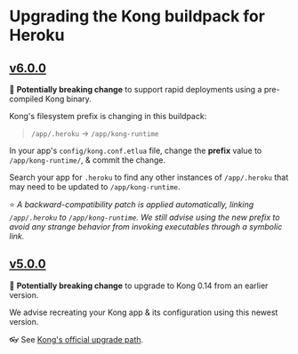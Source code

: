 Upgrading the Kong buildpack for Heroku
=======================================


[v6.0.0](https://github.com/heroku/heroku-buildpack-kong/releases/tag/v6.0.0)
------

🚨 **Potentially breaking change** to support rapid deployments using a pre-compiled Kong binary.

Kong's filesystem prefix is changing in this buildpack:

> `/app/.heroku` → `/app/kong-runtime`

In your app's `config/kong.conf.etlua` file, change the **prefix** value to `/app/kong-runtime/`, & commit the change.

Search your app for `.heroku` to find any other instances of `/app/.heroku` that may need to be updated to `/app/kong-runtime`.

⭐️ *A backward-compatibility patch is applied automatically, linking `/app/.heroku` to `/app/kong-runtime`. We still advise using the new prefix to avoid any strange behavior from invoking executables through a symbolic link.*


[v5.0.0](https://github.com/heroku/heroku-buildpack-kong/releases/tag/v5.0.0)
------

🚨 **Potentially breaking change** to upgrade to Kong 0.14 from an earlier version.

We advise recreating your Kong app & its configuration using this newest version.

👓 See [Kong's official upgrade path](https://github.com/Kong/kong/blob/master/UPGRADE.md).
